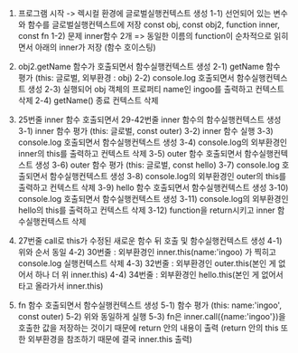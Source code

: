 1) 프로그램 시작 -> 렉시컬 환경에 글로벌실행컨텍스트 생성
1-1) 선언되어 있는 변수와 함수를 글로벌실행컨텍스트에 저장
    const obj, const obj2, function inner, const fn
1-2) 문제 inner함수 2개 => 동일한 이름의 function이 순차적으로 읽히면서 아래의 inner가 저장 (함수 호이스팅)

2) obj2.getName 함수가 호출되면서 함수실행컨텍스트 생성
2-1) getName 함수 평가 (this: 글로벌, 외부환경 : obj)
2-2) console.log 호출되면서 함수실행컨텍스트 생성
2-3) 실행되어 obj 객체의 프로퍼티 name인 ingoo를 출력하고 컨텍스트 삭제
2-4) getName() 종료 컨텍스트 삭제

3) 25번줄 inner 함수 호출되면서 29-42번줄 inner 함수의 함수실행컨텍스트 생성
3-1) inner 함수 평가 (this: 글로벌, const outer)
3-2) inner 함수 실행
3-3) console.log 호출되면서 함수실행컨텍스트 생성
3-4) console.log의 외부환경인 inner의 this를 출력하고 컨텍스트 삭제
3-5) outer 함수 호출되면서 함수실행컨텍스트 생성
3-6) outer 함수 평가 (this: 글로벌, const hello)
3-7) console.log 호출되면서 함수실행컨텍스트 생성
3-8) console.log의 외부환경인 outer의 this를 출력하고 컨텍스트 삭제
3-9) hello 함수 호출되면서 함수실행컨텍스트 생성
3-10) console.log 호출되면서 함수실행컨텍스트 생성
3-11) console.log의 외부환경인 hello의 this를 출력하고 컨텍스트 삭제
3-12) function을 return시키고 inner 함수실행컨텍스트 삭제

4) 27번줄 call로 this가 수정된 새로운 함수 뒤 호출 및 함수실행컨텍스트 생성
4-1) 위와 순서 동일
4-2) 30번줄 : 외부환경인 inner.this(name:'ingoo) 가 찍히고 console.log 실행컨텍스트 삭제
4-3) 32번줄 : 외부환경인 outer.this(본인 게 없어서 하나 더 위 inner.this)
4-4) 34번줄 : 외부환경인 hello.this(본인 게 없어서 타고 올라가서 inner.this)

5) fn 함수 호출되면서 함수실행컨텍스트 생성
5-1) 함수 평가 (this: name:'ingoo', const outer)
5-2) 위와 동일하게 실행
5-3) fn은 inner.call({name:'ingoo'})을 호출한 값을 저장하는 것이기 때문에 return 안의 내용이 출력 (return 안의 this 또한 외부환경을 참조하기 때문에 결국 inner.this 출력)